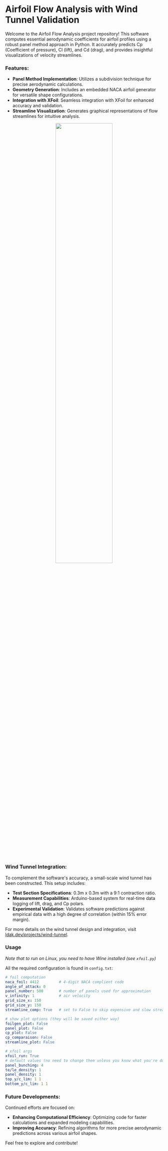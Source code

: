 # Airfoil Flow Analysis with Wind Tunnel Validation

Welcome to the Airfoil Flow Analysis project repository! This software computes essential aerodynamic coefficients for airfoil profiles using a robust panel method approach in Python. It accurately predicts Cp (Coefficient of pressure), Cl (lift), and Cd (drag), and provides insightful visualizations of velocity streamlines.

### Features:
- **Panel Method Implementation**: Utilizes a subdivision technique for precise aerodynamic calculations.
- **Geometry Generation**: Includes an embedded NACA airfoil generator for versatile shape configurations.
- **Integration with XFoil**: Seamless integration with XFoil for enhanced accuracy and validation.
- **Streamline Visualization**: Generates graphical representations of flow streamlines for intuitive analysis.

<p align="center">
<img src="https://github.com/user-attachments/assets/15564255-db2c-4705-9331-1a72bbaa2546" width="60%"/>
</p>

### Wind Tunnel Integration:
To complement the software's accuracy, a small-scale wind tunnel has been constructed. This setup includes:
- **Test Section Specifications**: 0.3m x 0.3m with a 9:1 contraction ratio.
- **Measurement Capabilities**: Arduino-based system for real-time data logging of lift, drag, and Cp polars.
- **Experimental Validation**: Validates software predictions against empirical data with a high degree of correlation (within 15% error margin).

For more details on the wind tunnel design and integration, visit [ldak.dev/projects/wind-tunnel](https://ldak.dev/projects/wind-tunnel).

### Usage
*Note that to run on Linux, you need to have Wine installed (see `xfoil.py`)*

All the required configuration is found in `config.txt`:

```yaml
# foil computation
naca_foil: 4412			# 4-digit NACA complient code
angle_of_attack: 0
panel_number: 500		# number of panels used for approximation
v_infinity: 1			# air velocity
grid_size_x: 150
grid_size_y: 150
streamline_comp: True	# set to False to skip expensive and slow streamline computation

# show plot options (they will be saved either way)
foilgen_plot: False
panel_plot: False
cp_plot: False
cp_comparaison: False
streamline_plot: False

# xfoil args
xfoil_run: True
# default values (no need to change them unless you know what you're doing)
panel_bunching: 4
te/le_density: 1
panel_density: 1
top_y/c_lim: 1 1
bottom_y/c_lim: 1 1
```

### Future Developments:
Continued efforts are focused on:
- **Enhancing Computational Efficiency**: Optimizing code for faster calculations and expanded modeling capabilities.
- **Improving Accuracy**: Refining algorithms for more precise aerodynamic predictions across various airfoil shapes.

Feel free to explore and contribute!
